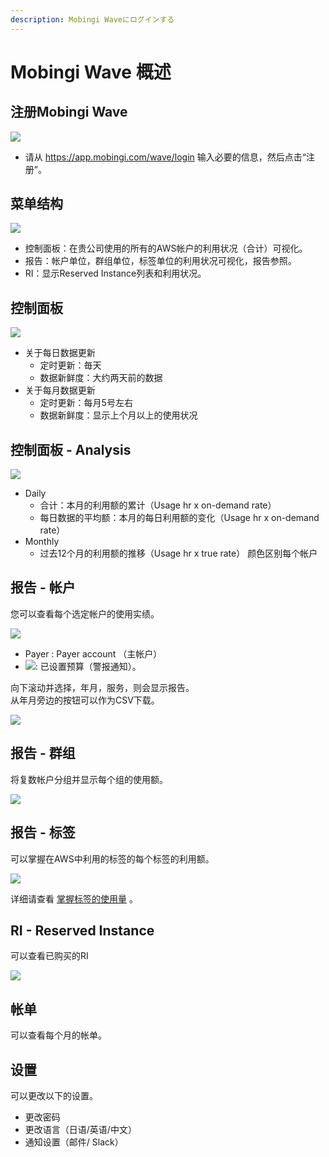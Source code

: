 ```yaml
---
description: Mobingi Waveにログインする
---
```


# Mobingi Wave 概述

## 注册Mobingi Wave

![](../.gitbook/assets/snip20180731_20.png)

* 请从 https://app.mobingi.com/wave/login 输入必要的信息，然后点击“注册”。

## 菜单结构

![](../.gitbook/assets/snip20180731_21.png)

* 控制面板：在贵公司使用的所有的AWS帐户的利用状况（合计）可视化。
* 报告：帐户单位，群组单位，标签单位的利用状况可视化，报告参照。
* RI：显示Reserved Instance列表和利用状况。

## 控制面板

![](../.gitbook/assets/snip20180809_23.png)

* 关于每日数据更新
  * 定时更新：毎天
  * 数据新鲜度：大约两天前的数据
* 关于每月数据更新
  * 定时更新：每月5号左右
  * 数据新鲜度：显示上个月以上的使用状况

## 控制面板 - Analysis

![](../.gitbook/assets/snip20180809_8.png)

* Daily
  * 合计：本月的利用额的累计（Usage hr x on-demand rate）
  * 每日数据的平均额：本月的每日利用额的变化（Usage hr x on-demand rate）
* Monthly
  * 过去12个月的利用额的推移（Usage hr x true rate） 颜色区别每个帐户

## 报告 - 帐户

您可以查看每个选定帐户的使用实绩。

![](../.gitbook/assets/snip20180731_23.png)

* Payer : Payer account （主帐户）
* ![](../.gitbook/assets/screen-shot-2018-06-11-at-13.58.08.png): 已设置预算（警报通知）。 

向下滚动并选择，年月，服务，则会显示报告。  
从年月旁边的按钮可以作为CSV下载。

![](../.gitbook/assets/snip20180803_97.png)

## 报告 - 群组

将复数帐户分组并显示每个组的使用额。 

![](../.gitbook/assets/snip20180731_26.png)

## 报告 - 标签

可以掌握在AWS中利用的标签的每个标签的利用额。

![](../.gitbook/assets/snip20180801_67%20%281%29.png)

详细请查看 [掌握标签的使用量](https://docs.mobingi.com/v/wave/mobingi-wave/tag-report) 。

## RI - Reserved Instance

可以查看已购买的RI

![](../.gitbook/assets/snip20180731_37.png)

## 帐单

可以查看每个月的帐单。

## 设置

可以更改以下的设置。

* 更改密码
* 更改语言（日语/英语/中文）
* 通知设置（邮件/ Slack）

